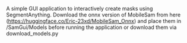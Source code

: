 A simple GUI application to interactively create masks using SegmentAnything.
Download the onnx version of MobileSam from here (https://huggingface.co/Eric-23xd/MobileSam_Onnx) and place them in /SamGui/Models before running the application or download them via download_models.py
 
